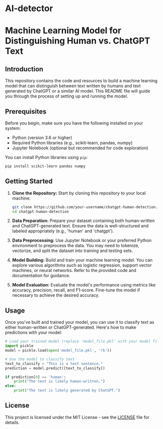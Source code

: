# AI-detector
# Machine Learning Model for Distinguishing Human vs. ChatGPT Text

## Introduction

This repository contains the code and resources to build a machine learning model that can distinguish between text written by humans and text generated by ChatGPT or a similar AI model. This README file will guide you through the process of setting up and running the model.

## Prerequisites

Before you begin, make sure you have the following installed on your system:

- Python (version 3.6 or higher)
- Required Python libraries (e.g., scikit-learn, pandas, numpy)
- Jupyter Notebook (optional but recommended for code exploration)

You can install Python libraries using `pip`:

```bash
pip install scikit-learn pandas numpy
```

## Getting Started

1. **Clone the Repository:** Start by cloning this repository to your local machine:

   ```bash
   git clone https://github.com/your-username/chatgpt-human-detection.git
   cd chatgpt-human-detection
   ```

2. **Data Preparation:** Prepare your dataset containing both human-written and ChatGPT-generated text. Ensure the data is well-structured and labeled appropriately (e.g., 'human' and 'chatgpt').

3. **Data Preprocessing:** Use Jupyter Notebook or your preferred Python environment to preprocess the data. You may need to tokenize, vectorize, and split the dataset into training and testing sets.

4. **Model Building:** Build and train your machine learning model. You can explore various algorithms such as logistic regression, support vector machines, or neural networks. Refer to the provided code and documentation for guidance.

5. **Model Evaluation:** Evaluate the model's performance using metrics like accuracy, precision, recall, and F1-score. Fine-tune the model if necessary to achieve the desired accuracy.

## Usage

Once you've built and trained your model, you can use it to classify text as either human-written or ChatGPT-generated. Here's how to make predictions with your model:

```python
# Load your trained model (replace 'model_file.pkl' with your model file)
import pickle
model = pickle.load(open('model_file.pkl', 'rb'))

# Use the model to classify text
text_to_classify = "This is a test sentence."
prediction = model.predict([text_to_classify])

if prediction[0] == 'human':
    print("The text is likely human-written.")
else:
    print("The text is likely generated by ChatGPT.")
```

## License

This project is licensed under the MIT License - see the [LICENSE](LICENSE) file for details.
